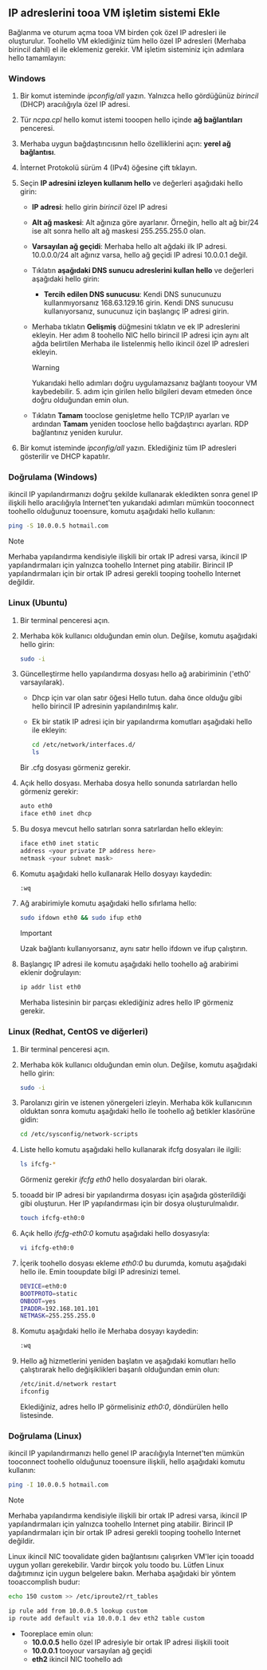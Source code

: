 ## <a name="os-config"></a>IP adreslerini tooa VM işletim sistemi Ekle

Bağlanma ve oturum açma tooa VM birden çok özel IP adresleri ile oluşturulur. Toohello VM eklediğiniz tüm hello özel IP adresleri (Merhaba birincil dahil) el ile eklemeniz gerekir. VM işletim sisteminiz için adımlara hello tamamlayın:

### <a name="windows"></a>Windows

1. Bir komut isteminde *ipconfig/all* yazın.  Yalnızca hello gördüğünüz *birincil* (DHCP) aracılığıyla özel IP adresi.
2. Tür *ncpa.cpl* hello komut istemi tooopen hello içinde **ağ bağlantıları** penceresi.
3. Merhaba uygun bağdaştırıcısının hello özelliklerini açın: **yerel ağ bağlantısı**.
4. İnternet Protokolü sürüm 4 (IPv4) öğesine çift tıklayın.
5. Seçin **IP adresini izleyen kullanım hello** ve değerleri aşağıdaki hello girin:

    * **IP adresi**: hello girin *birincil* özel IP adresi
    * **Alt ağ maskesi**: Alt ağınıza göre ayarlanır. Örneğin, hello alt ağ bir/24 ise alt sonra hello alt ağ maskesi 255.255.255.0 olan.
    * **Varsayılan ağ geçidi**: Merhaba hello alt ağdaki ilk IP adresi. 10.0.0.0/24 alt ağınız varsa, hello ağ geçidi IP adresi 10.0.0.1 değil.
    * Tıklatın **aşağıdaki DNS sunucu adreslerini kullan hello** ve değerleri aşağıdaki hello girin:
        * **Tercih edilen DNS sunucusu**: Kendi DNS sunucunuzu kullanmıyorsanız 168.63.129.16 girin.  Kendi DNS sunucusu kullanıyorsanız, sunucunuz için başlangıç IP adresi girin.
    * Merhaba tıklatın **Gelişmiş** düğmesini tıklatın ve ek IP adreslerini ekleyin. Her adım 8 toohello NIC hello birincil IP adresi için aynı alt ağda belirtilen Merhaba ile listelenmiş hello ikincil özel IP adresleri ekleyin.
        >[!WARNING] 
        >Yukarıdaki hello adımları doğru uygulamazsanız bağlantı tooyour VM kaybedebilir. 5. adım için girilen hello bilgileri devam etmeden önce doğru olduğundan emin olun.

    * Tıklatın **Tamam** tooclose genişletme hello TCP/IP ayarları ve ardından **Tamam** yeniden tooclose hello bağdaştırıcı ayarları. RDP bağlantınız yeniden kurulur.

6. Bir komut isteminde *ipconfig/all* yazın. Eklediğiniz tüm IP adresleri gösterilir ve DHCP kapatılır.


### <a name="validation-windows"></a>Doğrulama (Windows)

ikincil IP yapılandırmanızı doğru şekilde kullanarak ekledikten sonra genel IP ilişkili hello aracılığıyla Internet'ten yukarıdaki adımları mümkün tooconnect toohello olduğunuz tooensure, komutu aşağıdaki hello kullanın:

```bash
ping -S 10.0.0.5 hotmail.com
```
>[!NOTE]
>Merhaba yapılandırma kendisiyle ilişkili bir ortak IP adresi varsa, ikincil IP yapılandırmaları için yalnızca toohello Internet ping atabilir. Birincil IP yapılandırmaları için bir ortak IP adresi gerekli tooping toohello Internet değildir.

### <a name="linux-ubuntu"></a>Linux (Ubuntu)

1. Bir terminal penceresi açın.
2. Merhaba kök kullanıcı olduğundan emin olun. Değilse, komutu aşağıdaki hello girin:

    ```bash
    sudo -i
    ```

3. Güncelleştirme hello yapılandırma dosyası hello ağ arabiriminin ('eth0' varsayılarak).

    * Dhcp için var olan satır öğesi Hello tutun. daha önce olduğu gibi hello birincil IP adresinin yapılandırılmış kalır.
    * Ek bir statik IP adresi için bir yapılandırma komutları aşağıdaki hello ile ekleyin:

        ```bash
        cd /etc/network/interfaces.d/
        ls
        ```

    Bir .cfg dosyası görmeniz gerekir.
4. Açık hello dosyası. Merhaba dosya hello sonunda satırlardan hello görmeniz gerekir:

    ```bash
    auto eth0
    iface eth0 inet dhcp
    ```

5. Bu dosya mevcut hello satırları sonra satırlardan hello ekleyin:

    ```bash
    iface eth0 inet static
    address <your private IP address here>
    netmask <your subnet mask>
    ```

6. Komutu aşağıdaki hello kullanarak Hello dosyayı kaydedin:

    ```bash
    :wq
    ```

7. Ağ arabirimiyle komutu aşağıdaki hello sıfırlama hello:

    ```bash
    sudo ifdown eth0 && sudo ifup eth0
    ```

    > [!IMPORTANT]
    > Uzak bağlantı kullanıyorsanız, aynı satır hello ifdown ve ifup çalıştırın.
    >

8. Başlangıç IP adresi ile komutu aşağıdaki hello toohello ağ arabirimi eklenir doğrulayın:

    ```bash
    ip addr list eth0
    ```

    Merhaba listesinin bir parçası eklediğiniz adres hello IP görmeniz gerekir.

### <a name="linux-redhat-centos-and-others"></a>Linux (Redhat, CentOS ve diğerleri)

1. Bir terminal penceresi açın.
2. Merhaba kök kullanıcı olduğundan emin olun. Değilse, komutu aşağıdaki hello girin:

    ```bash
    sudo -i
    ```

3. Parolanızı girin ve istenen yönergeleri izleyin. Merhaba kök kullanıcının olduktan sonra komutu aşağıdaki hello ile toohello ağ betikler klasörüne gidin:

    ```bash
    cd /etc/sysconfig/network-scripts
    ```

4. Liste hello komutu aşağıdaki hello kullanarak ifcfg dosyaları ile ilgili:

    ```bash
    ls ifcfg-*
    ```

    Görmeniz gerekir *ifcfg eth0* hello dosyalardan biri olarak.

5. tooadd bir IP adresi bir yapılandırma dosyası için aşağıda gösterildiği gibi oluşturun. Her IP yapılandırması için bir dosya oluşturulmalıdır.

    ```bash
    touch ifcfg-eth0:0
    ```

6. Açık hello *ifcfg-eth0:0* komutu aşağıdaki hello dosyasıyla:

    ```bash
    vi ifcfg-eth0:0
    ```

7. İçerik toohello dosyası ekleme *eth0:0* bu durumda, komutu aşağıdaki hello ile. Emin tooupdate bilgi IP adresinizi temel.

    ```bash
    DEVICE=eth0:0
    BOOTPROTO=static
    ONBOOT=yes
    IPADDR=192.168.101.101
    NETMASK=255.255.255.0
    ```

8. Komutu aşağıdaki hello ile Merhaba dosyayı kaydedin:

    ```bash
    :wq
    ```

9. Hello ağ hizmetlerini yeniden başlatın ve aşağıdaki komutları hello çalıştırarak hello değişiklikleri başarılı olduğundan emin olun:

    ```bash
    /etc/init.d/network restart
    ifconfig
    ```

    Eklediğiniz, adres hello IP görmelisiniz *eth0:0*, döndürülen hello listesinde.

### <a name="validation-linux"></a>Doğrulama (Linux)

ikincil IP yapılandırmanızı hello genel IP aracılığıyla Internet'ten mümkün tooconnect toohello olduğunuz tooensure ilişkili, hello aşağıdaki komutu kullanın:

```bash
ping -I 10.0.0.5 hotmail.com
```
>[!NOTE]
>Merhaba yapılandırma kendisiyle ilişkili bir ortak IP adresi varsa, ikincil IP yapılandırmaları için yalnızca toohello Internet ping atabilir. Birincil IP yapılandırmaları için bir ortak IP adresi gerekli tooping toohello Internet değildir.

Linux ikincil NIC toovalidate giden bağlantısını çalışırken VM'ler için tooadd uygun yolları gerekebilir. Vardır birçok yolu toodo bu. Lütfen Linux dağıtımınız için uygun belgelere bakın. Merhaba aşağıdaki bir yöntem tooaccomplish budur:

```bash
echo 150 custom >> /etc/iproute2/rt_tables 

ip rule add from 10.0.0.5 lookup custom
ip route add default via 10.0.0.1 dev eth2 table custom

```
- Tooreplace emin olun:
    - **10.0.0.5** hello özel IP adresiyle bir ortak IP adresi ilişkili tooit
    - **10.0.0.1** tooyour varsayılan ağ geçidi
    - **eth2** ikincil NIC toohello adı
